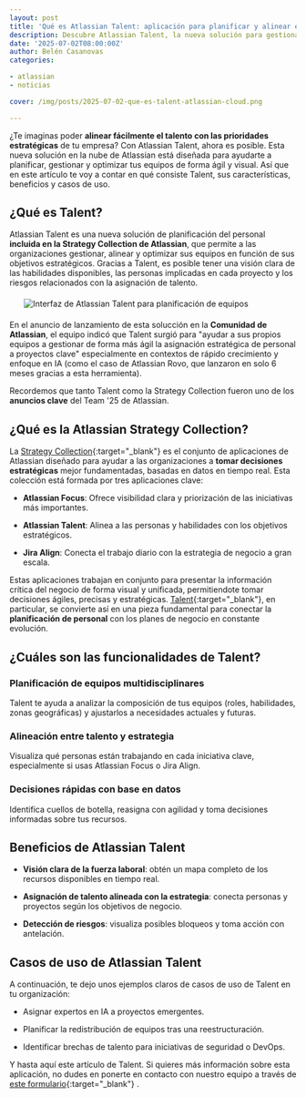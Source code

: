 ```yaml
---
layout: post
title: 'Qué es Atlassian Talent: aplicación para planificar y alinear equipos con la estrategia empresarial'
description: Descubre Atlassian Talent, la nueva solución para gestionar talento, potenciar equipos y alinear objetivos empresariales.
date: '2025-07-02T08:00:00Z'
author: Belén Casanovas
categories:

- atlassian
- noticias

cover: /img/posts/2025-07-02-que-es-talent-atlassian-cloud.png

---
```


¿Te imaginas poder **alinear fácilmente el talento con las prioridades estratégicas** de tu empresa? Con Atlassian Talent, ahora es posible. Esta nueva solución en la nube de Atlassian está diseñada para ayudarte a planificar, gestionar y optimizar tus equipos de forma ágil y visual. Así que en este artículo te voy a contar en qué consiste Talent, sus características, beneficios y casos de uso. 

<h2>¿Qué es Talent?</h2>

Atlassian Talent es una nueva solución de planificación del personal **incluida en la Strategy Collection de Atlassian**, que permite a las organizaciones gestionar, alinear y optimizar sus equipos en función de sus objetivos estratégicos. Gracias a Talent, es posible tener una visión clara de las habilidades disponibles, las personas implicadas en cada proyecto y los riesgos relacionados con la asignación de talento.

<img src="/img/atlassian-products/dashboard-talent-atlassian.gif" alt="Interfaz de Atlassian Talent para planificación de equipos" style="margin: 20px auto; display: block; max-width: 90%;">

En el anuncio de lanzamiento de esta solucción en la **Comunidad de Atlassian**, el equipo indicó que Talent surgió para "ayudar a sus propios equipos a gestionar de forma más ágil la asignación estratégica de personal a proyectos clave" especialmente en contextos de rápido crecimiento y enfoque en IA (como el caso de Atlassian Rovo, que lanzaron en solo 6 meses gracias a esta herramienta).

Recordemos que tanto Talent como la Strategy Collection fueron uno de los **anuncios clave** del Team '25 de Atlassian. 

<h2>¿Qué es la Atlassian Strategy Collection?</h2>

La [Strategy Collection](/que-es-strategy-collection-atlassian){:target="_blank"} es el conjunto de aplicaciones de Atlassian diseñado para ayudar a las organizaciones a **tomar decisiones estratégicas** mejor fundamentadas, basadas en datos en tiempo real. Esta colección está formada por tres aplicaciones clave:

- **Atlassian Focus**: Ofrece visibilidad clara y priorización de las iniciativas más importantes. <br>

- **Atlassian Talent**: Alinea a las personas y habilidades con los objetivos estratégicos. <br>

- **Jira Align**: Conecta el trabajo diario con la estrategia de negocio a gran escala. <br>

Estas aplicaciones trabajan en conjunto para presentar la información crítica del negocio de forma visual y unificada, permitiendote tomar decisiones ágiles, precisas y estratégicas. [Talent](https://www.atlassian.com/software/talent){:target="_blank"}, en particular, se convierte así en una pieza fundamental para conectar la **planificación de personal** con los planes de negocio en constante evolución.

<h2>¿Cuáles son las funcionalidades de Talent?</h2>

<h3>Planificación de equipos multidisciplinares</h3>
Talent te ayuda a analizar la composición de tus equipos (roles, habilidades, zonas geográficas) y ajustarlos a necesidades actuales y futuras.

<h3>Alineación entre talento y estrategia</h3>
Visualiza qué personas están trabajando en cada iniciativa clave, especialmente si usas Atlassian Focus o Jira Align.

<h3>Decisiones rápidas con base en datos</h3>
Identifica cuellos de botella, reasigna con agilidad y toma decisiones informadas sobre tus recursos.


<h2>Beneficios de Atlassian Talent</h2>

- **Visión clara de la fuerza laboral**: obtén un mapa completo de los recursos disponibles en tiempo real. <br>

- **Asignación de talento alineada con la estrategia**: conecta personas y proyectos según los objetivos de negocio. <br>

- **Detección de riesgos**: visualiza posibles bloqueos y toma acción con antelación. <br>


<h2>Casos de uso de Atlassian Talent</h2>

A continuación, te dejo unos ejemplos claros de casos de uso de Talent en tu organización: 

- Asignar expertos en IA a proyectos emergentes. <br>

- Planificar la redistribución de equipos tras una reestructuración. <br>

- Identificar brechas de talento para iniciativas de seguridad o DevOps. <br>

Y hasta aquí este artículo de Talent. Si quieres más información sobre esta aplicación, no dudes en ponerte en contacto con nuestro equipo a través de [este formulario](/contacto){:target="_blank"} . 


